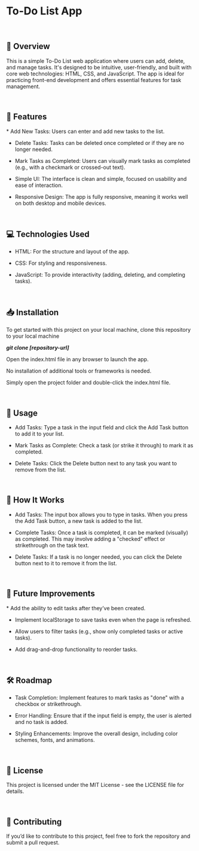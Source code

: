 <h1> To-Do List App </h1>
<br>

<h2>📖 Overview </h2>
<p>This is a simple To-Do List web application where users can add, delete, and manage tasks. It's designed to be intuitive, user-friendly, and built with core web technologies: HTML, CSS, and JavaScript. The app is ideal for practicing front-end development and offers essential features for task management.</p>
<br>


<h2> 🚀 Features </h2>
<p>
* Add New Tasks: Users can enter and add new tasks to the list.
  
* Delete Tasks: Tasks can be deleted once completed or if they are no longer needed.
  
* Mark Tasks as Completed: Users can visually mark tasks as completed (e.g., with a checkmark or crossed-out text).
  
* Simple UI: The interface is clean and simple, focused on usability and ease of interaction.
  
* Responsive Design: The app is fully responsive, meaning it works well on both desktop and mobile devices.</p>


<br>
<h2> 💻 Technologies Used </h2>

* HTML: For the structure and layout of the app.
  
*  CSS: For styling and responsiveness.
  
* JavaScript: To provide interactivity (adding, deleting, and completing tasks).


<br>
<h2> 📥 Installation </h2>
<p>To get started with this project on your local machine, clone this repository to your local machine</p>

<b><em> git clone [repository-url] </b></em>

<p>Open the index.html file in any browser to launch the app. 

No installation of additional tools or frameworks is needed.

Simply open the project folder and double-click the index.html file. </p>



<br>
<h2> 📱 Usage </h2>
<p>

* Add Tasks: Type a task in the input field and click the Add Task button to add it to your list.

* Mark Tasks as Complete: Check a task (or strike it through) to mark it as completed.

* Delete Tasks: Click the Delete button next to any task you want to remove from the list.</p>


<br>

<h2> 🔧 How It Works </h2>
<p>

* Add Tasks: The input box allows you to type in tasks. When you press the Add Task button, a new task is added to the list.
  
* Complete Tasks: Once a task is completed, it can be marked (visually) as completed. This may involve adding a "checked" effect or strikethrough on the task text.

* Delete Tasks: If a task is no longer needed, you can click the Delete button next to it to remove it from the list.</p>


<br>
<h2> 🌱 Future Improvements </h2>
<p>
* Add the ability to edit tasks after they’ve been created.
  
* Implement localStorage to save tasks even when the page is refreshed.

* Allow users to filter tasks (e.g., show only completed tasks or active tasks).

* Add drag-and-drop functionality to reorder tasks. </p>


<br>
<h2> 🛠️ Roadmap </h2>
<p>

* Task Completion: Implement features to mark tasks as "done" with a checkbox or strikethrough.
  
* Error Handling: Ensure that if the input field is empty, the user is alerted and no task is added.
  
* Styling Enhancements: Improve the overall design, including color schemes, fonts, and animations. </p>


<br>
<h2> 📝 License </h2>
<p> This project is licensed under the MIT License - see the LICENSE file for details. </p>


<br>
<h2> 🤝 Contributing </h2>
<p> If you’d like to contribute to this project, feel free to fork the repository and submit a pull request.</p>
<br>
